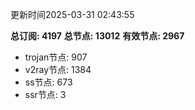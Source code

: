 更新时间2025-03-31 02:43:55

**总订阅: 4197**
**总节点: 13012**
**有效节点: 2967**
- trojan节点: 907
- v2ray节点: 1384
- ss节点: 673
- ssr节点: 3
